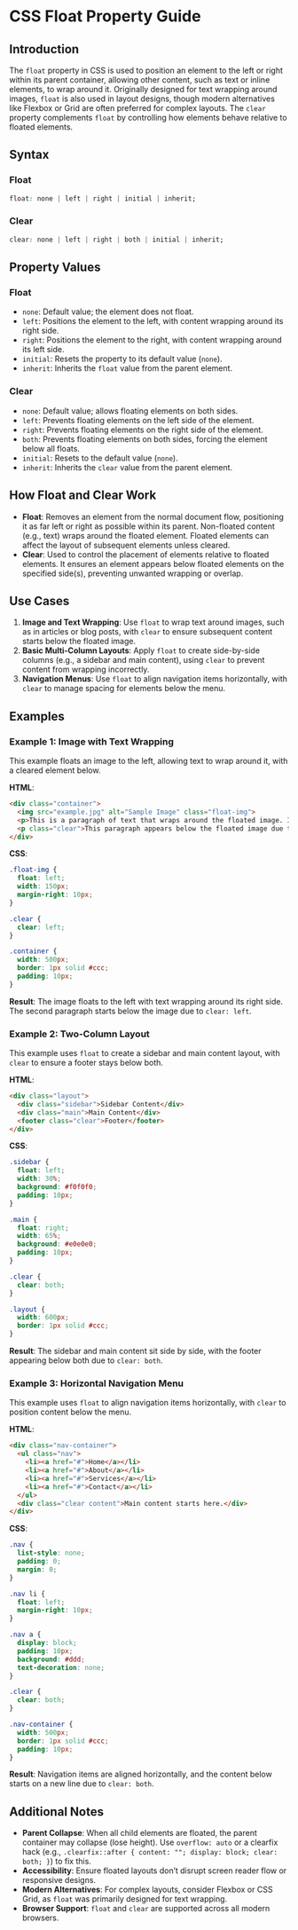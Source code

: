 # CSS Float Property Guide

## Introduction
The `float` property in CSS is used to position an element to the left or right within its parent container, allowing other content, such as text or inline elements, to wrap around it. Originally designed for text wrapping around images, `float` is also used in layout designs, though modern alternatives like Flexbox or Grid are often preferred for complex layouts. The `clear` property complements `float` by controlling how elements behave relative to floated elements.

## Syntax
### Float
```css
float: none | left | right | initial | inherit;
```

### Clear
```css
clear: none | left | right | both | initial | inherit;
```

## Property Values

### Float
- `none`: Default value; the element does not float.
- `left`: Positions the element to the left, with content wrapping around its right side.
- `right`: Positions the element to the right, with content wrapping around its left side.
- `initial`: Resets the property to its default value (`none`).
- `inherit`: Inherits the `float` value from the parent element.

### Clear
- `none`: Default value; allows floating elements on both sides.
- `left`: Prevents floating elements on the left side of the element.
- `right`: Prevents floating elements on the right side of the element.
- `both`: Prevents floating elements on both sides, forcing the element below all floats.
- `initial`: Resets to the default value (`none`).
- `inherit`: Inherits the `clear` value from the parent element.

## How Float and Clear Work
- **Float**: Removes an element from the normal document flow, positioning it as far left or right as possible within its parent. Non-floated content (e.g., text) wraps around the floated element. Floated elements can affect the layout of subsequent elements unless cleared.
- **Clear**: Used to control the placement of elements relative to floated elements. It ensures an element appears below floated elements on the specified side(s), preventing unwanted wrapping or overlap.

## Use Cases
1. **Image and Text Wrapping**: Use `float` to wrap text around images, such as in articles or blog posts, with `clear` to ensure subsequent content starts below the floated image.
2. **Basic Multi-Column Layouts**: Apply `float` to create side-by-side columns (e.g., a sidebar and main content), using `clear` to prevent content from wrapping incorrectly.
3. **Navigation Menus**: Use `float` to align navigation items horizontally, with `clear` to manage spacing for elements below the menu.

## Examples

### Example 1: Image with Text Wrapping
This example floats an image to the left, allowing text to wrap around it, with a cleared element below.

**HTML**:
```html
<div class="container">
  <img src="example.jpg" alt="Sample Image" class="float-img">
  <p>This is a paragraph of text that wraps around the floated image. It demonstrates how text flows naturally around a floated element.</p>
  <p class="clear">This paragraph appears below the floated image due to the clear property.</p>
</div>
```

**CSS**:
```css
.float-img {
  float: left;
  width: 150px;
  margin-right: 10px;
}

.clear {
  clear: left;
}

.container {
  width: 500px;
  border: 1px solid #ccc;
  padding: 10px;
}
```

**Result**: The image floats to the left with text wrapping around its right side. The second paragraph starts below the image due to `clear: left`.

### Example 2: Two-Column Layout
This example uses `float` to create a sidebar and main content layout, with `clear` to ensure a footer stays below both.

**HTML**:
```html
<div class="layout">
  <div class="sidebar">Sidebar Content</div>
  <div class="main">Main Content</div>
  <footer class="clear">Footer</footer>
</div>
```

**CSS**:
```css
.sidebar {
  float: left;
  width: 30%;
  background: #f0f0f0;
  padding: 10px;
}

.main {
  float: right;
  width: 65%;
  background: #e0e0e0;
  padding: 10px;
}

.clear {
  clear: both;
}

.layout {
  width: 600px;
  border: 1px solid #ccc;
}
```

**Result**: The sidebar and main content sit side by side, with the footer appearing below both due to `clear: both`.

### Example 3: Horizontal Navigation Menu
This example uses `float` to align navigation items horizontally, with `clear` to position content below the menu.

**HTML**:
```html
<div class="nav-container">
  <ul class="nav">
    <li><a href="#">Home</a></li>
    <li><a href="#">About</a></li>
    <li><a href="#">Services</a></li>
    <li><a href="#">Contact</a></li>
  </ul>
  <div class="clear content">Main content starts here.</div>
</div>
```

**CSS**:
```css
.nav {
  list-style: none;
  padding: 0;
  margin: 0;
}

.nav li {
  float: left;
  margin-right: 10px;
}

.nav a {
  display: block;
  padding: 10px;
  background: #ddd;
  text-decoration: none;
}

.clear {
  clear: both;
}

.nav-container {
  width: 500px;
  border: 1px solid #ccc;
  padding: 10px;
}
```

**Result**: Navigation items are aligned horizontally, and the content below starts on a new line due to `clear: both`.

## Additional Notes
- **Parent Collapse**: When all child elements are floated, the parent container may collapse (lose height). Use `overflow: auto` or a clearfix hack (e.g., `.clearfix::after { content: ""; display: block; clear: both; }`) to fix this.
- **Accessibility**: Ensure floated layouts don’t disrupt screen reader flow or responsive designs.
- **Modern Alternatives**: For complex layouts, consider Flexbox or CSS Grid, as `float` was primarily designed for text wrapping.
- **Browser Support**: `float` and `clear` are supported across all modern browsers.
